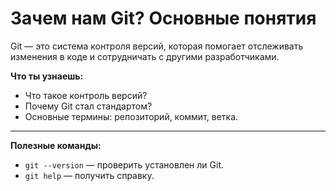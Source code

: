 # Зачем нам Git? Основные понятия

Git — это система контроля версий, которая помогает отслеживать изменения в коде и сотрудничать с другими разработчиками.  

**Что ты узнаешь:**
- Что такое контроль версий?
- Почему Git стал стандартом?
- Основные термины: репозиторий, коммит, ветка.

---

**Полезные команды:**
- `git --version` — проверить установлен ли Git.
- `git help` — получить справку.